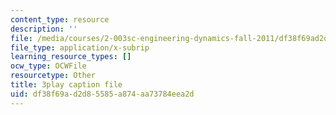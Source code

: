 ```yaml
---
content_type: resource
description: ''
file: /media/courses/2-003sc-engineering-dynamics-fall-2011/df38f69ad2d85585a874aa73784eea2d_QHTJK0v404U.vtt
file_type: application/x-subrip
learning_resource_types: []
ocw_type: OCWFile
resourcetype: Other
title: 3play caption file
uid: df38f69a-d2d8-5585-a874-aa73784eea2d
---
```

